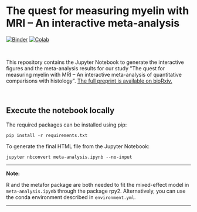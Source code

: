 The quest for measuring myelin with MRI – An interactive meta-analysis
=========================================================

[![Binder](https://mybinder.org/badge_logo.svg)](https://mybinder.org/v2/gh/matteomancini/myelin-meta-analysis/master?filepath=meta-analysis.ipynb)
[![Colab](https://colab.research.google.com/assets/colab-badge.svg)](https://colab.research.google.com/matteomancini/myelin-meta-analysis/blob/master/meta-analysis.ipynb)

<br>

This repository contains the Jupyter Notebook to generate the interactive figures and the meta-analysis results for our study "The quest for measuring myelin with MRI – An interactive meta-analysis of quantitative comparisons with histology".
[The full preprint is available on bioRxiv.](https://www.biorxiv.org/content/10.1101/2020.07.13.200972v2)


<br>

## Execute the notebook locally

The required packages can be installed using pip:

```
pip install -r requirements.txt
```

To generate the final HTML file from the Jupyter Notebook:


```
jupyter nbconvert meta-analysis.ipynb --no-input
```

---
**Note:**

R and the metafor package are both needed to fit the mixed-effect model in `meta-analysis.ipynb` through the package rpy2. Alternatively, you can use the conda environment described in `environment.yml`.

---

